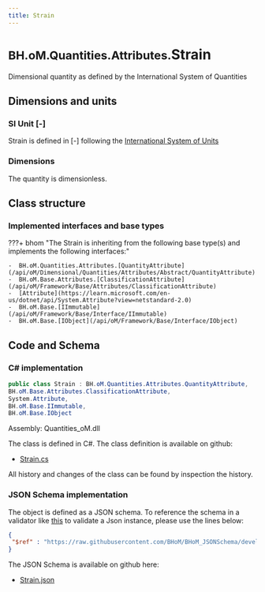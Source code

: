 ```yaml
---
title: Strain
---
```


# <small>BH.oM.Quantities.Attributes.</small>**Strain**

Dimensional quantity as defined by the International System of Quantities

## Dimensions and units

### SI Unit [-]

Strain is defined in [-] following the [International System of Units](https://en.wikipedia.org/wiki/International_System_of_Units) 

### Dimensions

The quantity is dimensionless.


## Class structure

### Implemented interfaces and base types

???+ bhom "The Strain is inheriting from the following base type(s) and implements the following interfaces:"

    -  BH.oM.Quantities.Attributes.[QuantityAttribute](/api/oM/Dimensional/Quantities/Attributes/Abstract/QuantityAttribute)
    -  BH.oM.Base.Attributes.[ClassificationAttribute](/api/oM/Framework/Base/Attributes/ClassificationAttribute)
    -  [Attribute](https://learn.microsoft.com/en-us/dotnet/api/System.Attribute?view=netstandard-2.0)
    -  BH.oM.Base.[IImmutable](/api/oM/Framework/Base/Interface/IImmutable)
    -  BH.oM.Base.[IObject](/api/oM/Framework/Base/Interface/IObject)




## Code and Schema

### C# implementation

``` C# title="C#"
public class Strain : BH.oM.Quantities.Attributes.QuantityAttribute,
BH.oM.Base.Attributes.ClassificationAttribute,
System.Attribute,
BH.oM.Base.IImmutable,
BH.oM.Base.IObject
```

Assembly: Quantities_oM.dll

The class is defined in C#. The class definition is available on github:

- [Strain.cs](https://github.com/BHoM/BHoM/blob/develop/Quantities_oM/Attributes\Strain.cs)

All history and changes of the class can be found by inspection the history.
### JSON Schema implementation

The object is defined as a JSON schema. To reference the schema in a validator like [this](https://www.jsonschemavalidator.net/) to validate a Json instance, please use the lines below:

``` json title="JSON Schema"
{
 "$ref" : "https://raw.githubusercontent.com/BHoM/BHoM_JSONSchema/develop/Quantities_oM/Attributes/Strain.json"
}
```

The JSON Schema is available on github here:

- [Strain.json](https://github.com/BHoM/BHoM_JSONSchema/blob/develop/Quantities_oM/Attributes/Strain.json)
